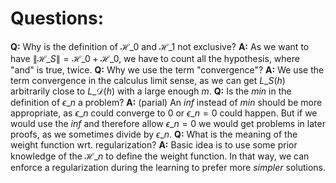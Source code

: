 # Questions:
**Q:**
Why is the definition of $\mathcal{H}\_0$ and $\mathcal{H}\_1$ not exclusive?
**A:**
As we want to have $\|\mathcal{H}\_S\| = \mathcal{H}\_0 + \mathcal{H}\_0$, we have to count all the hypothesis,  where "and" is true, twice.
**Q:**
Why we use the term "convergence"?
**A:**
We use the term convergence in the calculus limit sense, as we can get $L\_S(h)$ arbitrarily close to $L\_{\mathcal{D}}(h)$ with a large enough $m$.
**Q:**
Is the $min$ in the definition of $\epsilon\_n$ a problem?
**A:** (parial)
An $inf$ instead of $min$ should be more appropriate, as  $\epsilon\_n$ could converge to 0 or $\epsilon\_n=0$ could happen. But if we would use the $inf$ and therefore allow $\epsilon\_n=0$ we would get problems in later proofs, as we sometimes divide by $\epsilon\_n$. 
**Q:**
What is the meaning of the weight function wrt. regularization?
**A:**
Basic idea is to use some prior knowledge of the $\mathcal{H}\_n$ to define the weight function. In that way, we can enforce a regularization during the learning to prefer more *simpler* solutions.